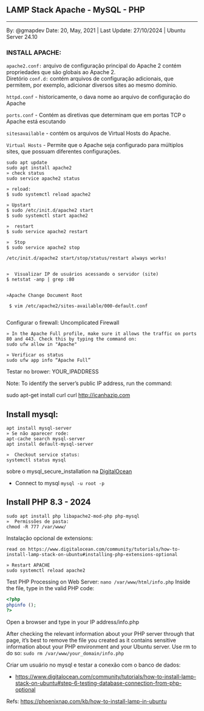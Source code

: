 ## LAMP Stack Apache - MySQL - PHP

<hr>

By: @gmapdev  Date: 20, May, 2021 | Last Update: 27/10/2024  |  Ubuntu Server 24.10


### INSTALL APACHE:

`apache2.conf:` arquivo de configuração principal do Apache 2 contém propriedades que são globais ao Apache 2.  
Diretório `conf.d:` contém arquivos de configuração adicionais, que permitem, por exemplo, adicionar diversos sites ao mesmo domínio.

`httpd.conf` -  historicamente, o dava nome ao arquivo de configuração do Apache

`ports.conf` - Contém as diretivas que determinam que em portas TCP o Apache está escutando

`sitesavailable` - contém os arquivos de Virtual Hosts do Apache.

`Virtual Hosts` - Permite que o Apache seja configurado para múltiplos sites, que possuam diferentes configurações.


```shell
sudo apt update
sudo apt install apache2
» check status
sudo service apache2 status
```

```shell
» reload:
$ sudo systemctl reload apache2

» Upstart
$ sudo /etc/init.d/apache2 start
$ sudo systemctl start apache2

»  restart
$ sudo service apache2 restart

»  Stop
$ sudo service apache2 stop

/etc/init.d/apache2 start/stop/status/restart always works!


»  Visualizar IP de usuários acessando o servidor (site)
$ netstat -anp | grep :80


»Apache Change Document Root

 $ vim /etc/apache2/sites-available/000-default.conf
 
```

Configurar o firewall: Uncomplicated Firewall

```shell
» In the Apache Full profile, make sure it allows the traffic on ports 80 and 443. Check this by typing the command on:
sudo ufw allow in "Apache"
 
» Verificar os status
sudo ufw app info “Apache Full”
```

Testar no brower: YOUR_IPADDRESS


Note: To identify the server’s public IP address, run the command:

sudo apt-get install curl
curl http://icanhazip.com


## Install mysql:

```shell
apt install mysql-server
» Se não aparecer rode:  
apt-cache search mysql-server
apt install default-mysql-server

»  Checkout service status: 
systemctl status mysql
```

sobre o mysql_secure_installation na  [DigitalOcean](https://www.digitalocean.com/community/tutorials/how-to-install-lamp-stack-on-ubuntu#step-2-installing-mysql)

- Connect to mysql
`mysql -u root -p` 

## Install PHP 8.3 - 2024

```shell
sudo apt install php libapache2-mod-php php-mysql
»  Permissões de pasta:
chmod -R 777 /var/www/
```

Instalação opcional de extensions:

```shell
read on https://www.digitalocean.com/community/tutorials/how-to-install-lamp-stack-on-ubuntu#installing-php-extensions-optional

» Restart APACHE
sudo systemctl reload apache2
```

Test PHP Processing on Web Server: `nano /var/www/html/info.php`
Inside the file, type in the valid PHP code:

```php
<?php
phpinfo ();
?>
```

Open a browser and type in your IP address/info.php


After checking the relevant information about your PHP server through that page, it’s best to remove the file you created as it contains sensitive information about your PHP environment and your Ubuntu server. Use rm to do so:
`sudo rm /var/www/your_domain/info.php`


Criar um usuário no mysql e testar a conexão com o banco de dados: 
 - https://www.digitalocean.com/community/tutorials/how-to-install-lamp-stack-on-ubuntu#step-6-testing-database-connection-from-php-optional



Refs: https://phoenixnap.com/kb/how-to-install-lamp-in-ubuntu


